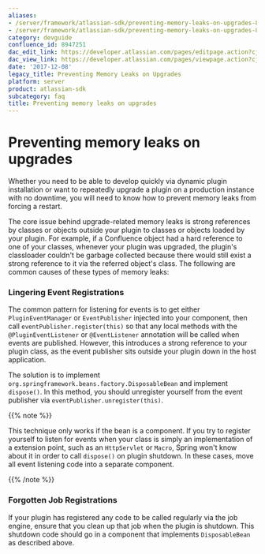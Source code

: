 ```yaml
---
aliases:
- /server/framework/atlassian-sdk/preventing-memory-leaks-on-upgrades-8947251.html
- /server/framework/atlassian-sdk/preventing-memory-leaks-on-upgrades-8947251.md
category: devguide
confluence_id: 8947251
dac_edit_link: https://developer.atlassian.com/pages/editpage.action?cjm=wozere&pageId=8947251
dac_view_link: https://developer.atlassian.com/pages/viewpage.action?cjm=wozere&pageId=8947251
date: '2017-12-08'
legacy_title: Preventing Memory Leaks on Upgrades
platform: server
product: atlassian-sdk
subcategory: faq
title: Preventing memory leaks on upgrades
---
```

# Preventing memory leaks on upgrades

Whether you need to be able to develop quickly via dynamic plugin installation or want to repeatedly upgrade a plugin on a production instance with no downtime, you will need to know how to prevent memory leaks from forcing a restart.

The core issue behind upgrade-related memory leaks is strong references by classes or objects outside your plugin to classes or objects loaded by your plugin. For example, if a Confluence object had a hard reference to one of your classes, whenever your plugin was upgraded, the plugin's classloader couldn't be garbage collected because there would still exist a strong reference to it via the referred object's class. The following are common causes of these types of memory leaks:

### Lingering Event Registrations

The common pattern for listening for events is to get either `PluginEventManager` or `EventPublisher` injected into your component, then call `eventPublisher.register(this)` so that any local methods with the `@PluginEventListener` or `@EventListener` annotation will be called when events are published. However, this introduces a strong reference to your plugin class, as the event publisher sits outside your plugin down in the host application.

The solution is to implement `org.springframework.beans.factory.DisposableBean` and implement `dispose()`. In this method, you should unregister yourself from the event publisher via `eventPublisher.unregister(this)`.

{{% note %}}

This technique only works if the bean is a component. If you try to register yourself to listen for events when your class is simply an implementation of a extension point, such as an `HttpServlet` or `Macro`, Spring won't know about it in order to call `dispose()` on plugin shutdown. In these cases, move all event listening code into a separate component.

{{% /note %}}

### Forgotten Job Registrations

If your plugin has registered any code to be called regularly via the job engine, ensure that you clean up that job when the plugin is shutdown. This shutdown code should go in a component that implements `DisposableBean` as described above.



































































































